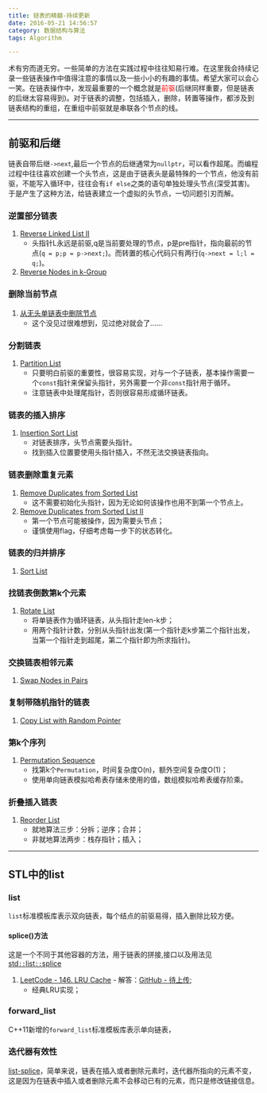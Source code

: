 ```yaml
---
title: 链表的精髓-持续更新
date: 2016-05-21 14:56:57
category: 数据结构与算法
tags: Algorithm

---
```


术有穷而道无穷。一些简单的方法在实践过程中往往知易行难。在这里我会持续记录一些链表操作中值得注意的事情以及一些小小的有趣的事情。希望大家可以会心一笑。在链表操作中，发现最重要的一个概念就是<font color=red>前驱</font>(后继同样重要，但是链表的后继太容易得到)。对于链表的调整，包括插入，删除，转置等操作，都涉及到链表结构的重组，在重组中前驱就是串联各个节点的线。

---

## 前驱和后继

链表自带后继`->next`,最后一个节点的后继通常为`nullptr`，可以看作超尾。而编程过程中往往喜欢创建一个头节点，这是由于链表头是最特殊的一个节点，他没有前驱，不能写入循环中，往往会有`if else`之类的语句单独处理头节点(深受其害)。于是产生了这种方法，给链表建立一个虚拟的头节点，一切问题引刃而解。

### 逆置部分链表
1. [Reverse Linked List II](https://github.com/applefishsky009/LeetCode/blob/master/92%20-%20Reverse%20Linked%20List%20II/92%20-%20Reverse%20Linked%20List%20II.cpp)
	+ 头指针L永远是前驱,q是当前要处理的节点，p是pre指针，指向最前的节点(`q = p;p = p->next;`)。而转置的核心代码只有两行(`q->next = l;l = q;`)。
1. [Reverse Nodes in k-Group](https://github.com/applefishsky009/LeetCode/blob/master/25%20-%20Reverse%20Nodes%20in%20k-Group/25%20-%20Reverse%20Nodes%20in%20k-Group.cpp)

### 删除当前节点
1. [从无头单链表中删除节点](https://github.com/applefishsky009/BeautyOfProgramming/blob/master/3.4%20-%20%E4%BB%8E%E6%97%A0%E5%A4%B4%E5%8D%95%E9%93%BE%E8%A1%A8%E4%B8%AD%E5%88%A0%E9%99%A4%E8%8A%82%E7%82%B9/3.4.cpp)
	+ 这个没见过很难想到，见过绝对就会了......

### 分割链表
1. [Partition List](https://github.com/applefishsky009/LeetCode/blob/master/86%20-%20Partition%20List/86%20-%20Partition%20List.cpp)
	+ 只要明白前驱的重要性，很容易实现，对与一个子链表，基本操作需要一个`const`指针来保留头指针，另外需要一个非`const`指针用于循环。
	+ 注意链表中处理尾指针，否则很容易形成循环链表。

### 链表的插入排序
1. [Insertion Sort List](https://github.com/applefishsky009/LeetCode/blob/master/147%20-%20Insertion%20Sort%20List/147%20-%20Insertion%20Sort%20List.cpp)
	+ 对链表排序，头节点需要头指针。
	+ 找到插入位置要使用头指针插入，不然无法交换链表指向。

### 链表删除重复元素
1. [Remove Duplicates from Sorted List](https://github.com/applefishsky009/LeetCode/blob/master/83%20-%20Remove%20Duplicates%20from%20Sorted%20List/83%20-%20Remove%20Duplicates%20from%20Sorted%20List.cpp)
	+ 这不需要初始化头指针，因为无论如何该操作也用不到第一个节点上。
2. [Remove Duplicates from Sorted List II](https://github.com/applefishsky009/LeetCode/blob/master/82%20-%20Remove%20Duplicates%20from%20Sorted%20List%20II/82%20-%20Remove%20Duplicates%20from%20Sorted%20List%20II.cpp)
	+ 第一个节点可能被操作，因为需要头节点；
	+ 谨慎使用flag，仔细考虑每一步下的状态转化。

### 链表的归并排序
1. [Sort List](https://github.com/applefishsky009/LeetCode/blob/master/148%20-%20Sort%20List/148%20-%20Sort%20List.cpp)

### 找链表倒数第k个元素
1. [Rotate List](https://github.com/applefishsky009/LeetCode/blob/master/61%20-%20Rotate%20List/61%20-%20Rotate%20List.cpp)
	+ 将单链表作为循环链表，从头指针走len-k步；
	+ 用两个指针计数，分别从头指针出发(第一个指针走k步第二个指针出发，当第一个指针走到超尾，第二个指针即为所求指针)。

### 交换链表相邻元素
1. [Swap Nodes in Pairs](https://github.com/applefishsky009/LeetCode/blob/master/24%20-%20Swap%20Nodes%20in%20Pairs/24%20-%20Swap%20Nodes%20in%20Pairs.cpp)

### 复制带随机指针的链表
1. [Copy List with Random Pointer](https://github.com/applefishsky009/LeetCode/blob/master/138%20-%20Copy%20List%20with%20Random%20Pointer/138%20-%20Copy%20List%20with%20Random%20Pointer.cpp)

### 第k个序列
1. [Permutation Sequence](https://github.com/applefishsky009/LeetCode/blob/master/60%20-%20Permutation%20Sequence/60%20-%20Permutation%20Sequence.cpp)
	+ 找第k个`Permutation`，时间复杂度O(n)，额外空间复杂度O(1)；
	+ 使用单向链表模拟哈希表存储未使用的值，数组模拟哈希表缓存阶乘。

### 折叠插入链表
1. [Reorder List](https://github.com/applefishsky009/LeetCode/blob/master/143%20-%20Reorder%20List/143%20-%20Reorder%20List.cpp)
	+ 就地算法三步：分拆；逆序；合并；
	+ 非就地算法两步：栈存指针；插入；

---

## STL中的list

### list
`list`标准模板库表示双向链表，每个结点的前驱易得，插入删除比较方便。

#### splice()方法
这是一个不同于其他容器的方法，用于链表的拼接,接口以及用法见[std`::`list`::`splice](http://www.cplusplus.com/reference/list/list/splice/)

1. [LeetCode - 146. LRU Cache](https://leetcode.com/problems/lru-cache/) - 解答：[GitHub - 待上传]();
	+ 经典LRU实现；

### forward_list
C++11新增的`forward_list`标准模板库表示单向链表，

### 迭代器有效性
[list-splice](http://www.cplusplus.com/reference/list/list/splice/)，简单来说，链表在插入或者删除元素时，迭代器所指向的元素不变，这是因为在链表中插入或者删除元素不会移动已有的元素，而只是修改链接信息。
